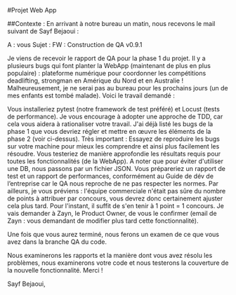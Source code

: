 #Projet Web App

##Contexte : 
En arrivant à notre bureau un matin, nous recevons le mail suivant de Sayf Bejaoui :

A : vous
Sujet : FW : Construction de QA v0.9.1

Je viens de recevoir le rapport de QA pour la phase 1 du projet. Il y a plusieurs bugs qui font planter la WebApp (maintenant de plus en plus populaire) : plateforme numérique pour coordonner les compétitions deadlifting, strongman en Amérique du Nord et en Australie ! Malheureusement, je ne serai pas au bureau pour les prochains jours (un de mes enfants est tombé malade). Voici le travail demandé : 

Vous installeriez pytest (notre framework de test préféré) et Locust (tests de performance). Je vous encourage à adopter une approche de TDD, car cela vous aidera à rationaliser votre travail.
J'ai déjà listé les bugs de la phase 1 que vous devriez régler et mettre en œuvre les éléments de la phase 2 (voir ci-dessus). Très important : Essayez de reproduire les bugs sur votre machine pour mieux les comprendre et ainsi plus facilement les résoudre. 
Vous testeriez de manière approfondie les résultats requis pour toutes les fonctionnalités (de la WebApp). A noter que pour éviter d'utiliser une DB, nous passons par un fichier JSON.
Vous prépareriez un rapport de test et un rapport de performances, conformément au Guide de dév de l’entreprise car le QA nous reproche de ne pas respecter les normes.
Par ailleurs, je vous préviens : l'équipe commerciale n'était pas sûre du nombre de points à attribuer par concours, vous devrez donc certainement ajuster cela plus tard. Pour l'instant, il suffit de s'en tenir à 1 point = 1 concours. Je vais demander à Zayn, le Product Owner, de vous le confirmer (email de Zayn : vous demandant de modifier plus tard cette fonctionnalité). 

Une fois que vous aurez terminé, nous ferons un examen de ce que vous avez dans la branche QA du code. 

Nous examinerons les rapports et la manière dont vous avez résolu les problèmes, nous examinerons votre code et nous testerons la couverture de la nouvelle fonctionnalité. 
Merci ! 

Sayf Bejaoui,
